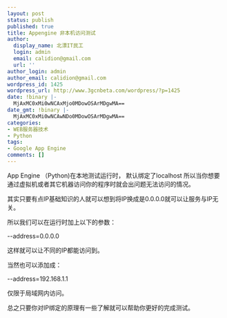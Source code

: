 ```yaml
---
layout: post
status: publish
published: true
title: Appengine 非本机访问测试
author:
  display_name: 北漂IT民工
  login: admin
  email: calidion@gmail.com
  url: ''
author_login: admin
author_email: calidion@gmail.com
wordpress_id: 1425
wordpress_url: http://www.3gcnbeta.com/wordpress/?p=1425
date: !binary |-
  MjAxMC0xMi0wNCAxMjo0MDowOSArMDgwMA==
date_gmt: !binary |-
  MjAxMC0xMi0wNCAwNDo0MDowOSArMDgwMA==
categories:
- WEB服务器技术
- Python
tags:
- Google App Engine
comments: []
---
```

<p>App Engine （Python)在本地测试运行时， 默认绑定了localhost 所以当你想要通过虚拟机或者其它机器访问你的程序时就会出问题无法访问的情况。</p>
<p>其实只要有点IP基础知识的人就可以想到将IP换成是0.0.0.0就可以让服务与IP无关。</p>
<p>所以我们可以在运行时加上以下的参数：</p>
<p>--address=0.0.0.0</p>
<p>这样就可以让不同的IP都能访问到。</p>
<p>当然也可以添加成：</p>
<p>--address=192.168.1.1</p>
<p>仅限于局域网内访问。</p>
<p>总之只要你对IP绑定的原理有一些了解就可以帮助你更好的完成测试。</p>
